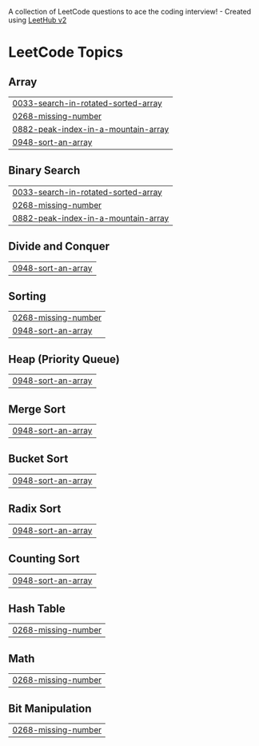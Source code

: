 A collection of LeetCode questions to ace the coding interview! - Created using [LeetHub v2](https://github.com/arunbhardwaj/LeetHub-2.0)
<!---LeetCode Topics Start-->
# LeetCode Topics
## Array
|  |
| ------- |
| [0033-search-in-rotated-sorted-array](https://github.com/Avinashk388/DSA-problem/tree/master/0033-search-in-rotated-sorted-array) |
| [0268-missing-number](https://github.com/Avinashk388/DSA-problem/tree/master/0268-missing-number) |
| [0882-peak-index-in-a-mountain-array](https://github.com/Avinashk388/DSA-problem/tree/master/0882-peak-index-in-a-mountain-array) |
| [0948-sort-an-array](https://github.com/Avinashk388/DSA-problem/tree/master/0948-sort-an-array) |
## Binary Search
|  |
| ------- |
| [0033-search-in-rotated-sorted-array](https://github.com/Avinashk388/DSA-problem/tree/master/0033-search-in-rotated-sorted-array) |
| [0268-missing-number](https://github.com/Avinashk388/DSA-problem/tree/master/0268-missing-number) |
| [0882-peak-index-in-a-mountain-array](https://github.com/Avinashk388/DSA-problem/tree/master/0882-peak-index-in-a-mountain-array) |
## Divide and Conquer
|  |
| ------- |
| [0948-sort-an-array](https://github.com/Avinashk388/DSA-problem/tree/master/0948-sort-an-array) |
## Sorting
|  |
| ------- |
| [0268-missing-number](https://github.com/Avinashk388/DSA-problem/tree/master/0268-missing-number) |
| [0948-sort-an-array](https://github.com/Avinashk388/DSA-problem/tree/master/0948-sort-an-array) |
## Heap (Priority Queue)
|  |
| ------- |
| [0948-sort-an-array](https://github.com/Avinashk388/DSA-problem/tree/master/0948-sort-an-array) |
## Merge Sort
|  |
| ------- |
| [0948-sort-an-array](https://github.com/Avinashk388/DSA-problem/tree/master/0948-sort-an-array) |
## Bucket Sort
|  |
| ------- |
| [0948-sort-an-array](https://github.com/Avinashk388/DSA-problem/tree/master/0948-sort-an-array) |
## Radix Sort
|  |
| ------- |
| [0948-sort-an-array](https://github.com/Avinashk388/DSA-problem/tree/master/0948-sort-an-array) |
## Counting Sort
|  |
| ------- |
| [0948-sort-an-array](https://github.com/Avinashk388/DSA-problem/tree/master/0948-sort-an-array) |
## Hash Table
|  |
| ------- |
| [0268-missing-number](https://github.com/Avinashk388/DSA-problem/tree/master/0268-missing-number) |
## Math
|  |
| ------- |
| [0268-missing-number](https://github.com/Avinashk388/DSA-problem/tree/master/0268-missing-number) |
## Bit Manipulation
|  |
| ------- |
| [0268-missing-number](https://github.com/Avinashk388/DSA-problem/tree/master/0268-missing-number) |
<!---LeetCode Topics End-->